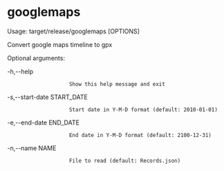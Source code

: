 # googlemaps

Usage:
  target/release/googlemaps [OPTIONS]

Convert google maps timeline to gpx

Optional arguments:

  -h,--help             
  
                        Show this help message and exit
  
  -s,--start-date START_DATE
  
                        Start date in Y-M-D format (default: 2010-01-01)
  -e,--end-date END_DATE
  
                        End date in Y-M-D format (default: 2100-12-31)
                        
  -n,--name NAME        
  
                        File to read (default: Records.json)
